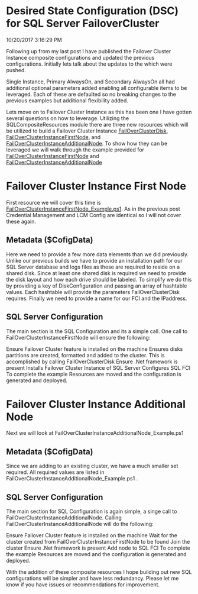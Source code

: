 # Desired State Configuration (DSC) for SQL Server FailoverCluster
10/20/2017 3:16:29 PM

Following up from my last post I have published the Failover Cluster Instance composite configurations and updated the previous configurations.  Initially lets talk about the updates to the which were pushed.

Single Instance, Primary AlwaysOn,  and Secondary AlwaysOn  all had additional optional parameters added enabling all configurable items to be leveraged.  Each of these are defaulted so no breaking changes to the previous examples but additional flexibility added.

Lets move on to Failover Cluster Instance as this has been one I have gotten several questions on how to leverage.  Utilizing the SQLCompositeResources module there are three new resources which will be utilized to build a Failover Cluster Instance [FailOverClusterDisk](https://github.com/aultt/DSCSQLCompositeResources/tree/master/Modules/SQLCompositeResources/DSCResources/FailOverClusterDisk), [FailOverClusterInstanceFirstNode](https://github.com/aultt/DSCSQLCompositeResources/tree/master/Modules/SQLCompositeResources/DSCResources/FailOverClusterInstanceAdditionalNode), and [FailOverClusterInstanceAdditionalNode](https://github.com/aultt/DSCSQLCompositeResources/tree/master/Modules/SQLCompositeResources/DSCResources/FailOverClusterInstanceFirstNode).  To show how they can be leveraged we will walk through the example provided for [FailOverClusterInstanceFirstNode](https://github.com/aultt/DSCSQLCompositeResources/tree/master/Modules/SQLCompositeResources/DSCResources/FailOverClusterInstanceFirstNode) and [FailOverClusterInstanceAdditionalNode](https://github.com/aultt/DSCSQLCompositeResources/tree/master/Modules/SQLCompositeResources/DSCResources/FailOverClusterInstanceAdditionalNode)

# Failover Cluster Instance First Node
First resource we will cover this time is [FailOverClusterInstanceFirstNode_Example.ps1](https://github.com/aultt/DSCSQLCompositeResources/blob/master/Modules/SQLCompositeResources/DSCResources/FailOverClusterInstanceFirstNode/Examples/FailOverClusterInstanceFirstNode_Example.ps1). As in the previous post Credential Management and LCM Config are identical so I will not cover these again.

## Metadata ($CofigData)
Here we need to provide a few more data elements than we did previously.  Unlike our previous builds we have to provide an installation path for our SQL Server database and logs files as these are required to reside on a shared disk.  Since at least one shared disk is required we need to provide the disk layout and how each drive should be labeled.  To simplify we do this by providing a key of DiskConfiguration and passing an array of hashtable values.  Each hashtable will provide the parameters FailOverClusterDisk requires. Finally we need to provide a name for our FCI and the IPaddress.

## SQL Server Configuration
The main section is the SQL Configuration and its a simple call.  One call to  FailOverClusterInstanceFirstNode will ensure the following:

Ensure Failover Cluster feature is installed on the machine
Ensures disks partitions are created, formatted and added to the cluster.  This is accomplished by calling FailOverClusterDisk
Ensure .Net framework is present
Installs Failover Cluster Instance of SQL Server
Configures SQL FCI
To complete the example Resources are moved and the configuration is generated and deployed.

# Failover Cluster Instance Additional Node
Next we will look at FailOverClusterInstanceAdditionalNode_Example.ps1 

## Metadata ($CofigData)
Since we are adding to an existing cluster, we have a much smaller set required.  All required values are listed in FailOverClusterInstanceAdditionalNode_Example.ps1 .

## SQL Server Configuration
The main section for SQL Configuration is again simple, a singe call to FailOverClusterInstanceAdditionalNode.  Calling FailOverClusterInstanceAdditionalNode will do the following:

Ensure Failover Cluster feature is installed on the machine
Wait for the cluster created from FailOverClusterInstanceFirstNode to be found
Join the cluster
Ensure .Net framework is present
Add node to SQL FCI
To complete the example Resources are moved and the configuration is generated and deployed.

With the addition of these composite resources I hope building out new SQL configurations will be simpler and have less redundancy.  Please let me know if you have issues or recommendations for improvement.